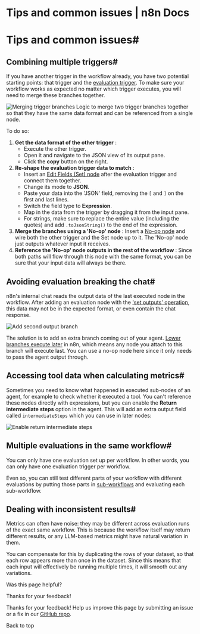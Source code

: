 # Tips and common issues | n8n Docs

[ ](https://github.com/n8n-io/n8n-docs/edit/main/docs/advanced-ai/evaluations/tips-and-common-issues.md "Edit this page")

# Tips and common issues#

## Combining multiple triggers#

If you have another trigger in the workflow already, you have two potential starting points: that trigger and the [evaluation trigger](../../../integrations/builtin/core-nodes/n8n-nodes-base.evaluationtrigger/). To make sure your workflow works as expected no matter which trigger executes, you will need to merge these branches together.

![Merging trigger branches](../../../_images/advanced-ai/evaluations/merging-trigger-branches.png) Logic to merge two trigger branches together so that they have the same data format and can be referenced from a single node.

To do so:

  1. **Get the data format of the other trigger** :
     * Execute the other trigger.
     * Open it and navigate to the JSON view of its output pane.
     * Click the **copy** button on the right.
  2. **Re-shape the evaluation trigger data to match** :
     * Insert an [Edit Fields (Set) node](../../../integrations/builtin/core-nodes/n8n-nodes-base.set/) after the evaluation trigger and connect them together.
     * Change its mode to **JSON**.
     * Paste your data into the 'JSON' field, removing the `[` and `]` on the first and last lines.
     * Switch the field type to **Expression**.
     * Map in the data from the trigger by dragging it from the input pane.
     * For strings, make sure to replace the entire value (including the quotes) and add `.toJsonString()` to the end of the expression.
  3. **Merge the branches using a 'No-op' node** : Insert a [No-op node](../../../integrations/builtin/core-nodes/n8n-nodes-base.noop/) and wire both the other trigger and the Set node up to it. The 'No-op' node just outputs whatever input it receives.
  4. **Reference the 'No-op' node outputs in the rest of the workflow** : Since both paths will flow through this node with the same format, you can be sure that your input data will always be there.

## Avoiding evaluation breaking the chat#

n8n's internal chat reads the output data of the last executed node in the workflow. After adding an evaluation node with the ['set outputs' operation](../../../integrations/builtin/core-nodes/n8n-nodes-base.evaluation/#set-outputs), this data may not be in the expected format, or even contain the chat response.

![Add second output branch](../../../_images/advanced-ai/evaluations/add-second-output-branch.png)

The solution is to add an extra branch coming out of your agent. [Lower branches execute later](../../../flow-logic/execution-order/) in n8n, which means any node you attach to this branch will execute last. You can use a no-op node here since it only needs to pass the agent output through.

## Accessing tool data when calculating metrics#

Sometimes you need to know what happened in executed sub-nodes of an agent, for example to check whether it executed a tool. You can't reference these nodes directly with expressions, but you can enable the **Return intermediate steps** option in the agent. This will add an extra output field called `intermediateSteps` which you can use in later nodes:

![Enable return intermediate steps](../../../_images/advanced-ai/evaluations/enable-return-intermediate-steps.png)

## Multiple evaluations in the same workflow#

You can only have one evaluation set up per workflow. In other words, you can only have one evaluation trigger per workflow.

Even so, you can still test different parts of your workflow with different evaluations by putting those parts in [sub-workflows](../../../flow-logic/subworkflows/) and evaluating each sub-workflow.

## Dealing with inconsistent results#

Metrics can often have noise: they may be different across evaluation runs of the exact same workflow. This is because the workflow itself may return different results, or any LLM-based metrics might have natural variation in them.

You can compensate for this by duplicating the rows of your dataset, so that each row appears more than once in the dataset. Since this means that each input will effectively be running multiple times, it will smooth out any variations.

Was this page helpful? 

Thanks for your feedback! 

Thanks for your feedback! Help us improve this page by submitting an issue or a fix in our [GitHub repo](https://github.com/n8n-io/n8n-docs). 

Back to top